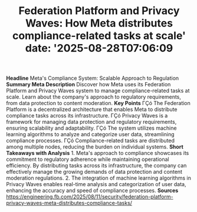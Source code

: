 ﻿---
title: "Federation Platform and Privacy Waves: How Meta distributes compliance-related tasks at scale'
date: '2025-08-28T07:06:09"
category: "Markets"
summary: ""
slug: "federation platform and privacy waves how meta distributes c"
source_urls:
  - "https://engineering.fb.com/2025/08/11/security/federation-platform-privacy-waves-meta-distributes-compliance-tasks/"
seo:
  title: "Federation Platform and Privacy Waves: How Meta distributes compliance-related tasks at scale | Hash n Hedge'
  description: '"
  keywords: ["news", "markets", "brief"]
---
**Headline** Meta's Compliance System: Scalable Approach to Regulation  **Summary Meta Description** Discover how Meta uses its Federation Platform and Privacy Waves system to manage compliance-related tasks at scale. Learn about the company's approach to regulatory requirements, from data protection to content moderation.  **Key Points**  ΓÇó The Federation Platform is a decentralized architecture that enables Meta to distribute compliance tasks across its infrastructure. ΓÇó Privacy Waves is a framework for managing data protection and regulatory requirements, ensuring scalability and adaptability. ΓÇó The system utilizes machine learning algorithms to analyze and categorize user data, streamlining compliance processes. ΓÇó Compliance-related tasks are distributed among multiple nodes, reducing the burden on individual systems.  **Short Takeaways with Analysis**  1. Meta's approach to compliance showcases its commitment to regulatory adherence while maintaining operational efficiency. By distributing tasks across its infrastructure, the company can effectively manage the growing demands of data protection and content moderation regulations. 2. The integration of machine learning algorithms in Privacy Waves enables real-time analysis and categorization of user data, enhancing the accuracy and speed of compliance processes.  **Sources** https://engineering.fb.com/2025/08/11/security/federation-platform-privacy-waves-meta-distributes-compliance-tasks/ 
